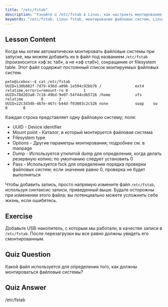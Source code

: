 ```yaml
---
title: "/etc/fstab"
description: "Узнайте о /etc/fstab в Linux, как настроить монтирование файловых систем при запуске и управлять записями устройств. Разберитесь с fstab для начинающих!"
keywords: "/etc/fstab, Linux fstab, монтирование файловых систем, Linux boot, fstab tutorial, beginner, guide"
---
```


## Lesson Content

Когда мы хотим автоматически монтировать файловые системы при запуске, мы можем добавить их в файл под названием `/etc/fstab` (произносится «эф эс таб», а не «эф стаб»), сокращение от filesystem table. Этот файл содержит постоянный список монтируемых файловых систем.

```plaintext
pete@icebox:~$ cat /etc/fstab
UUID=130b882f-7d79-436d-a096-1e594c92bb76 /               ext4    relatime,errors=remount-ro 0       1
UUID=78d203a0-7c18-49bd-9e07-54f44cdb5726 /home           xfs     relatime        0       2
UUID=22c3d34b-467e-467c-b44d-f03803c2c526 none            swap    sw              0       0
```

Каждая строка представляет одну файловую систему; поля:

- UUID - Device identifier
- Mount point - Каталог, в который монтируется файловая система
- Filesystem type
- Options - Другие параметры монтирования; подробнее см. в manpage
- Dump - Используется утилитой dump для определения, когда делать резервную копию; по умолчанию следует установить 0
- Pass - Используется fsck для определения порядка проверки файловых систем; если значение равно 0, проверка не будет выполняться

Чтобы добавить запись, просто напрямую измените файл `/etc/fstab`, используя синтаксис записи, приведенный выше. Будьте осторожны при изменении этого файла; вы потенциально можете усложнить себе жизнь, если ошибетесь.

## Exercise

Добавьте USB-накопитель, с которым мы работали, в качестве записи в `/etc/fstab`. После перезагрузки вы все равно должны увидеть его смонтированным.

## Quiz Question

Какой файл используется для определения того, как должны монтироваться файловые системы?

## Quiz Answer

/etc/fstab

